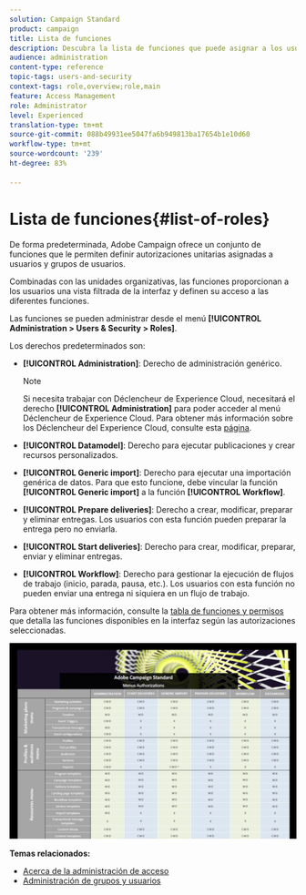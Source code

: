 ```yaml
---
solution: Campaign Standard
product: campaign
title: Lista de funciones
description: Descubra la lista de funciones que puede asignar a los usuarios.
audience: administration
content-type: reference
topic-tags: users-and-security
context-tags: role,overview;role,main
feature: Access Management
role: Administrator
level: Experienced
translation-type: tm+mt
source-git-commit: 088b49931ee5047fa6b949813ba17654b1e10d60
workflow-type: tm+mt
source-wordcount: '239'
ht-degree: 83%

---
```



# Lista de funciones{#list-of-roles}

De forma predeterminada, Adobe Campaign ofrece un conjunto de funciones que le permiten definir autorizaciones unitarias asignadas a usuarios y grupos de usuarios.

Combinadas con las unidades organizativas, las funciones proporcionan a los usuarios una vista filtrada de la interfaz y definen su acceso a las diferentes funciones.

Las funciones se pueden administrar desde el menú **[!UICONTROL Administration > Users & Security > Roles]**.

Los derechos predeterminados son:

* **[!UICONTROL Administration]**: Derecho de administración genérico.

   >[!NOTE]
   >
   >Si necesita trabajar con Déclencheur de Experience Cloud, necesitará el derecho **[!UICONTROL Administration]** para poder acceder al menú Déclencheur de Experience Cloud. Para obtener más información sobre los Déclencheur del Experience Cloud, consulte esta [página](../../integrating/using/about-adobe-experience-cloud-triggers.md).

* **[!UICONTROL Datamodel]**: Derecho para ejecutar publicaciones y crear recursos personalizados.
* **[!UICONTROL Generic import]**: Derecho para ejecutar una importación genérica de datos. Para que esto funcione, debe vincular la función **[!UICONTROL Generic import]** a la función **[!UICONTROL Workflow]**.
* **[!UICONTROL Prepare deliveries]**: Derecho a crear, modificar, preparar y eliminar entregas. Los usuarios con esta función pueden preparar la entrega pero no enviarla.
* **[!UICONTROL Start deliveries]**: Derecho para crear, modificar, preparar, enviar y eliminar entregas.
* **[!UICONTROL Workflow]**: Derecho para gestionar la ejecución de flujos de trabajo (inicio, parada, pausa, etc.). Los usuarios con esta función no pueden enviar una entrega ni siquiera en un flujo de trabajo.

Para obtener más información, consulte la [tabla de funciones y permisos](/help/administration/using/assets/acs_rights.pdf) que detalla las funciones disponibles en la interfaz según las autorizaciones seleccionadas.

[![imagen](assets/user_management_3.png)](https://experienceleague.adobe.com/docs/campaign-standard/assets/acs_rights.pdf?lang=en)

**Temas relacionados:**

* [Acerca de la administración de acceso](../../administration/using/about-access-management.md)
* [Administración de grupos y usuarios](../../administration/using/managing-groups-and-users.md)
